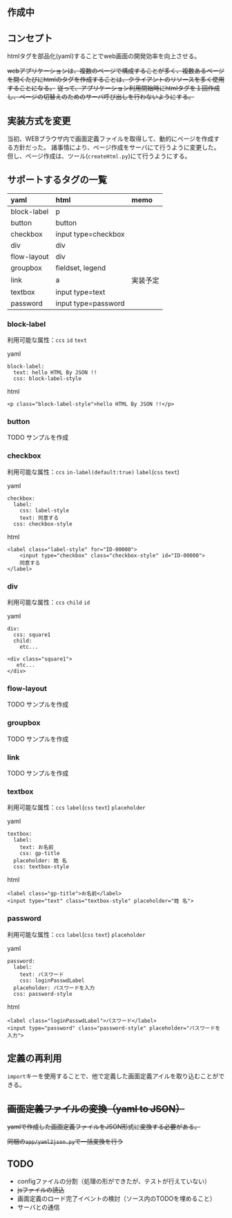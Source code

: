 ## 作成中

## コンセプト
htmlタグを部品化(yaml)することでweb画面の開発効率を向上させる。

~~webアプリケーションは、複数のページで構成することが多く、複数あるページを開くたびにhtmlのタグを作成することは、クライアントのリソースを多く使用することになる。~~
~~従って、アプリケーション利用開始時にhtmlタグを１回作成し、ページの切替えのためのサーバ呼び出しを行わないようにする。~~

## 実装方式を変更
当初、WEBブラウザ内で画面定義ファイルを取得して、動的にページを作成する方針だった。
諸事情により、ページ作成をサーバにて行うように変更した。  
但し、ページ作成は、ツール(```createHtml.py```)にて行うようにする。


## サポートするタグの一覧
|yaml|html|memo|
|:---|:---|:---|
|block-label|p||
|button|button||
|checkbox|input type=checkbox||
|div|div||
|flow-layout|div||
|groupbox|fieldset, legend||
|link|a|実装予定|
|textbox|input type=text||
|password|input type=password||

### block-label
利用可能な属性：```ccs``` ```id``` ```text```

yaml
```
block-label:
  text: hello HTML By JSON !!
  css: block-label-style
```
html
```
<p class="block-label-style">hello HTML By JSON !!</p>
```
### button
TODO サンプルを作成

### checkbox
利用可能な属性：```ccs``` ```in-label(default:true)``` ```label```(```css``` ```text```)

yaml
```
checkbox:
  label:
    css: label-style
    text: 同意する
  css: checkbox-style
```
html
```
<label class="label-style" for="ID-00000">
    <input type="checkbox" class="checkbox-style" id="ID-00000">
    同意する
</label>
```
### div
利用可能な属性：```ccs``` ```child``` ```id```

yaml
```
div:
  css: square1
  child:
    etc...
```
```
<div class="square1">
   etc...
</div>
```

### flow-layout
TODO サンプルを作成

### groupbox
TODO サンプルを作成

### link
TODO サンプルを作成

### textbox
利用可能な属性：```ccs``` ```label```(```css``` ```text```) ```placeholder```

yaml
```
textbox:
  label:
    text: お名前
    css: gp-title
  placeholder: 姓 名
  css: textbox-style
```
html
```
<label class="gp-title">お名前</label>
<input type="text" class="textbox-style" placeholder="姓 名">
```
### password
利用可能な属性：```ccs``` ```label```(```css``` ```text```) ```placeholder```

yaml
```
password:
  label:
    text: パスワード
    css: loginPasswdLabel
  placeholder: パスワードを入力
  css: password-style
```
html
```
<label class="loginPasswdLabel">パスワード</label>
<input type="password" class="password-style" placeholder="パスワードを入力">
```

## 定義の再利用
```import```キーを使用することで、他で定義した画面定義アイルを取り込むことができる。

## ~~画面定義ファイルの変換（yaml to JSON）~~
~~yamlで作成した画面定義ファイルをJSON形式に変換する必要がある。~~

~~同梱の```app/yaml2json.py```で一括変換を行う~~

## TODO
* configファイルの分割（処理の形ができたが、テストが行えていない）
* ~~jsファイルの読込~~
* 画面定義のロード完了イベントの検討（ソース内のTODOを埋めること）
* サーバとの通信
